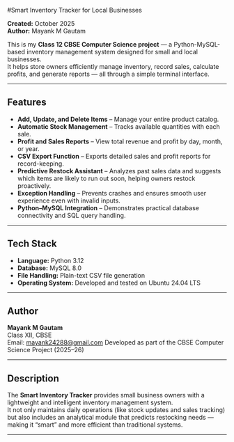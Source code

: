 #Smart Inventory Tracker for Local Businesses

**Created:** October 2025  
**Author:** Mayank M Gautam  

This is my **Class 12 CBSE Computer Science project** — a Python-MySQL-based inventory management system designed for small and local businesses.  
It helps store owners efficiently manage inventory, record sales, calculate profits, and generate reports — all through a simple terminal interface.

---

## Features

- **Add, Update, and Delete Items** – Manage your entire product catalog.
- **Automatic Stock Management** – Tracks available quantities with each sale.
- **Profit and Sales Reports** – View total revenue and profit by day, month, or year.
- **CSV Export Function** – Exports detailed sales and profit reports for record-keeping.
- **Predictive Restock Assistant** – Analyzes past sales data and suggests which items are likely to run out soon, helping owners restock proactively.
- **Exception Handling** – Prevents crashes and ensures smooth user experience even with invalid inputs.
- **Python–MySQL Integration** – Demonstrates practical database connectivity and SQL query handling.

---

## Tech Stack

- **Language:** Python 3.12  
- **Database:** MySQL 8.0  
- **File Handling:** Plain-text CSV file generation  
- **Operating System:** Developed and tested on Ubuntu 24.04 LTS  

---

## Author

**Mayank M Gautam**  
Class XII, CBSE  
Email: mayank24288@gmail.com 
Developed as part of the CBSE Computer Science Project (2025–26)

---

## Description

The **Smart Inventory Tracker** provides small business owners with a lightweight and intelligent inventory management system.  
It not only maintains daily operations (like stock updates and sales tracking) but also includes an analytical module that predicts restocking needs — making it “smart” and more efficient than traditional systems.

---
